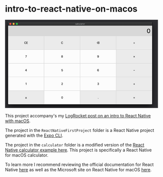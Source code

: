 # intro-to-react-native-on-macos

![calculator image](./calculator_image.png)

This project accompany's my [LogRocket post on an intro to React Native with macOS](https://blog.logrocket.com/hands-on-react-native-macos/).

The project in the `ReactNativeFirstProject` folder is a React Native project generated with the [Expo CLI](https://docs.expo.io/get-started/installation/).

The project in the `calculator` folder is a modified version of the [React Native calculator example here](https://github.com/microsoft/react-native-windows-samples/tree/master/samples/Calculator). This project is specifically a React Native for macOS calculator.

To learn more I recommend reviewing the official documentation for React Native [here](https://reactnative.dev/) as well as the Microsoft site on React Native for macOS [here](https://microsoft.github.io/react-native-windows/docs/rnm-getting-started).
